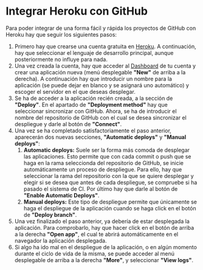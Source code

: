 # Integrar Heroku con GitHub
Para poder integrar de una forma fácil y rápida los proyectos de GitHub
con Heroku hay que seguir los siguientes pasos:
1. Primero hay que crearse una cuenta gratuita en [Heroku](https://signup.heroku.com/dc).
A continuación, hay que seleccionar el lenguaje de desarrollo principal, aunque 
posteriormente no influye para nada.
1. Una vez creada la cuenta, hay que acceder al [Dashboard](https://dashboard.heroku.com/apps) 
de tu cuenta y crear una aplicación nueva (menú desplegable **"New"** de arriba a la 
derecha). A continuación hay que introducir un nombre para la aplicación (se puede 
dejar en blanco y se asignará uno automático) y escoger el servidor en el que deseas desplegar.
1. Se ha de acceder a la aplicación recién creada, a la sección de **"Deploy"**. En el 
apartado de **"Deployment method"** hay que seleccionar sincronizar con GitHub.
Ahora, se ha de introducir el nombre del repositorio de GitHub con el cual se desea
sincronizar el despliegue y darle al botón de **"Connect"**.
1. Una vez se ha completado satisfactoriamente el paso anterior, aparecerán dos nuevas
secciones, **"Automatic deploys"** y **"Manual deploys"**:
   1. **Automatic deploys:** Suele ser la forma más comoda de desplegar las aplicaciones.
   Esto permite que con cada commit o push que se haga en la rama seleccionda 
   del repositorio de GitHub, se inicie automáticamente un proceso de despliegue. 
   Para ello, hay que seleccionar la rama del repositorio con la que se quiere 
   desplegar y elegir si se desea que antes de cada despliegue, se compruebe si 
   ha pasado el sistema de CI. Por último hay que darle al botón de **"Enable Automatic Deploys"**.
   1. **Manual deploys:** Este tipo de despliegue permite que únicamente se haga el despliegue
   de la aplicación cuando se haga click en el botón de **"Deploy branch"**.
1. Una vez finalizado el paso anterior, ya debería de estar desplegada la aplicación.
Para comprobarlo, hay que hacer click en el botón de arriba a la derecha **"Open app"**,
el cual te abrirá automáticamente en el navegador la aplicación desplegada.
1. Si algo ha ido mal en el despliegue de la aplicación, o en algún momento durante 
el ciclo de vida de la misma, se puede acceder al menú desplegable de arriba a la 
derecha **"More"**, y seleccionar **"View logs"**.
